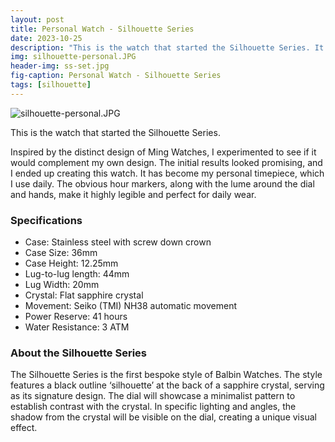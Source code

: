 ```yaml
---
layout: post
title: Personal Watch - Silhouette Series
date: 2023-10-25
description: "This is the watch that started the Silhouette Series. It became my personal timepiece, and I've been using it as my daily driver."
img: silhouette-personal.JPG
header-img: ss-set.jpg
fig-caption: Personal Watch - Silhouette Series
tags: [silhouette]
---
```

![silhouette-personal.JPG]({{site.baseurl}}/assets/img/silhouette-personal.JPG)

This is the watch that started the Silhouette Series.

Inspired by the distinct design of Ming Watches, I experimented to see if it would complement my own design. The initial results looked promising, and I ended up creating this watch. It has become my personal timepiece, which I use daily. The obvious hour markers, along with the lume around the dial and hands, make it highly legible and perfect for daily wear.

### Specifications
- Case: Stainless steel with screw down crown
- Case Size: 36mm
- Case Height: 12.25mm
- Lug-to-lug length: 44mm
- Lug Width: 20mm
- Crystal: Flat sapphire crystal
- Movement: Seiko (TMI) NH38 automatic movement
- Power Reserve: 41 hours
- Water Resistance: 3 ATM

### About the Silhouette Series
The Silhouette Series is the first bespoke style of Balbin Watches. The style features a black outline ‘silhouette’ at the back of a sapphire crystal, serving as its signature design.
The dial will showcase a minimalist pattern to establish contrast with the crystal. In specific lighting and angles, the shadow from the crystal will be visible on the dial, creating a unique visual effect.
